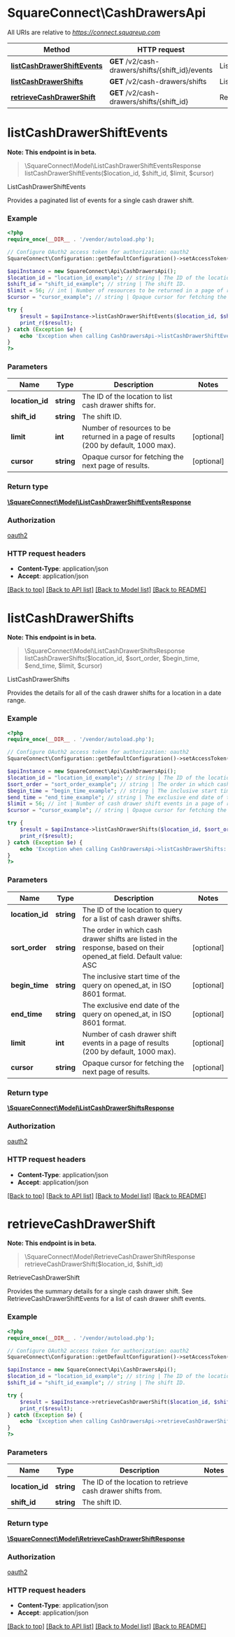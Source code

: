 # SquareConnect\CashDrawersApi

All URIs are relative to *https://connect.squareup.com*

Method | HTTP request | Description
------------- | ------------- | -------------
[**listCashDrawerShiftEvents**](CashDrawersApi.md#listCashDrawerShiftEvents) | **GET** /v2/cash-drawers/shifts/{shift_id}/events | ListCashDrawerShiftEvents
[**listCashDrawerShifts**](CashDrawersApi.md#listCashDrawerShifts) | **GET** /v2/cash-drawers/shifts | ListCashDrawerShifts
[**retrieveCashDrawerShift**](CashDrawersApi.md#retrieveCashDrawerShift) | **GET** /v2/cash-drawers/shifts/{shift_id} | RetrieveCashDrawerShift


# **listCashDrawerShiftEvents**
**Note: This endpoint is in beta.**
> \SquareConnect\Model\ListCashDrawerShiftEventsResponse listCashDrawerShiftEvents($location_id, $shift_id, $limit, $cursor)

ListCashDrawerShiftEvents

Provides a paginated list of events for a single cash drawer shift.

### Example
```php
<?php
require_once(__DIR__ . '/vendor/autoload.php');

// Configure OAuth2 access token for authorization: oauth2
SquareConnect\Configuration::getDefaultConfiguration()->setAccessToken('YOUR_ACCESS_TOKEN');

$apiInstance = new SquareConnect\Api\CashDrawersApi();
$location_id = "location_id_example"; // string | The ID of the location to list cash drawer shifts for.
$shift_id = "shift_id_example"; // string | The shift ID.
$limit = 56; // int | Number of resources to be returned in a page of results (200 by default, 1000 max).
$cursor = "cursor_example"; // string | Opaque cursor for fetching the next page of results.

try {
    $result = $apiInstance->listCashDrawerShiftEvents($location_id, $shift_id, $limit, $cursor);
    print_r($result);
} catch (Exception $e) {
    echo 'Exception when calling CashDrawersApi->listCashDrawerShiftEvents: ', $e->getMessage(), PHP_EOL;
}
?>
```

### Parameters

Name | Type | Description  | Notes
------------- | ------------- | ------------- | -------------
 **location_id** | **string**| The ID of the location to list cash drawer shifts for. |
 **shift_id** | **string**| The shift ID. |
 **limit** | **int**| Number of resources to be returned in a page of results (200 by default, 1000 max). | [optional]
 **cursor** | **string**| Opaque cursor for fetching the next page of results. | [optional]

### Return type

[**\SquareConnect\Model\ListCashDrawerShiftEventsResponse**](../Model/ListCashDrawerShiftEventsResponse.md)

### Authorization

[oauth2](../../README.md#oauth2)

### HTTP request headers

 - **Content-Type**: application/json
 - **Accept**: application/json

[[Back to top]](#) [[Back to API list]](../../README.md#documentation-for-api-endpoints) [[Back to Model list]](../../README.md#documentation-for-models) [[Back to README]](../../README.md)

# **listCashDrawerShifts**
**Note: This endpoint is in beta.**
> \SquareConnect\Model\ListCashDrawerShiftsResponse listCashDrawerShifts($location_id, $sort_order, $begin_time, $end_time, $limit, $cursor)

ListCashDrawerShifts

Provides the details for all of the cash drawer shifts for a location in a date range.

### Example
```php
<?php
require_once(__DIR__ . '/vendor/autoload.php');

// Configure OAuth2 access token for authorization: oauth2
SquareConnect\Configuration::getDefaultConfiguration()->setAccessToken('YOUR_ACCESS_TOKEN');

$apiInstance = new SquareConnect\Api\CashDrawersApi();
$location_id = "location_id_example"; // string | The ID of the location to query for a list of cash drawer shifts.
$sort_order = "sort_order_example"; // string | The order in which cash drawer shifts are listed in the response, based on their opened_at field. Default value: ASC
$begin_time = "begin_time_example"; // string | The inclusive start time of the query on opened_at, in ISO 8601 format.
$end_time = "end_time_example"; // string | The exclusive end date of the query on opened_at, in ISO 8601 format.
$limit = 56; // int | Number of cash drawer shift events in a page of results (200 by default, 1000 max).
$cursor = "cursor_example"; // string | Opaque cursor for fetching the next page of results.

try {
    $result = $apiInstance->listCashDrawerShifts($location_id, $sort_order, $begin_time, $end_time, $limit, $cursor);
    print_r($result);
} catch (Exception $e) {
    echo 'Exception when calling CashDrawersApi->listCashDrawerShifts: ', $e->getMessage(), PHP_EOL;
}
?>
```

### Parameters

Name | Type | Description  | Notes
------------- | ------------- | ------------- | -------------
 **location_id** | **string**| The ID of the location to query for a list of cash drawer shifts. |
 **sort_order** | **string**| The order in which cash drawer shifts are listed in the response, based on their opened_at field. Default value: ASC | [optional]
 **begin_time** | **string**| The inclusive start time of the query on opened_at, in ISO 8601 format. | [optional]
 **end_time** | **string**| The exclusive end date of the query on opened_at, in ISO 8601 format. | [optional]
 **limit** | **int**| Number of cash drawer shift events in a page of results (200 by default, 1000 max). | [optional]
 **cursor** | **string**| Opaque cursor for fetching the next page of results. | [optional]

### Return type

[**\SquareConnect\Model\ListCashDrawerShiftsResponse**](../Model/ListCashDrawerShiftsResponse.md)

### Authorization

[oauth2](../../README.md#oauth2)

### HTTP request headers

 - **Content-Type**: application/json
 - **Accept**: application/json

[[Back to top]](#) [[Back to API list]](../../README.md#documentation-for-api-endpoints) [[Back to Model list]](../../README.md#documentation-for-models) [[Back to README]](../../README.md)

# **retrieveCashDrawerShift**
**Note: This endpoint is in beta.**
> \SquareConnect\Model\RetrieveCashDrawerShiftResponse retrieveCashDrawerShift($location_id, $shift_id)

RetrieveCashDrawerShift

Provides the summary details for a single cash drawer shift. See RetrieveCashDrawerShiftEvents for a list of cash drawer shift events.

### Example
```php
<?php
require_once(__DIR__ . '/vendor/autoload.php');

// Configure OAuth2 access token for authorization: oauth2
SquareConnect\Configuration::getDefaultConfiguration()->setAccessToken('YOUR_ACCESS_TOKEN');

$apiInstance = new SquareConnect\Api\CashDrawersApi();
$location_id = "location_id_example"; // string | The ID of the location to retrieve cash drawer shifts from.
$shift_id = "shift_id_example"; // string | The shift ID.

try {
    $result = $apiInstance->retrieveCashDrawerShift($location_id, $shift_id);
    print_r($result);
} catch (Exception $e) {
    echo 'Exception when calling CashDrawersApi->retrieveCashDrawerShift: ', $e->getMessage(), PHP_EOL;
}
?>
```

### Parameters

Name | Type | Description  | Notes
------------- | ------------- | ------------- | -------------
 **location_id** | **string**| The ID of the location to retrieve cash drawer shifts from. |
 **shift_id** | **string**| The shift ID. |

### Return type

[**\SquareConnect\Model\RetrieveCashDrawerShiftResponse**](../Model/RetrieveCashDrawerShiftResponse.md)

### Authorization

[oauth2](../../README.md#oauth2)

### HTTP request headers

 - **Content-Type**: application/json
 - **Accept**: application/json

[[Back to top]](#) [[Back to API list]](../../README.md#documentation-for-api-endpoints) [[Back to Model list]](../../README.md#documentation-for-models) [[Back to README]](../../README.md)

